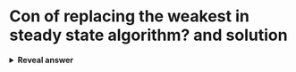 # Con of replacing the weakest in steady state algorithm? and solution
<details>
<summary><b>Reveal answer</b></summary>
Requires sorting O(nlogn)!<br>Solution: Replace First Weakest - replace the first solution weaker than the new solution O(n)
</details>
